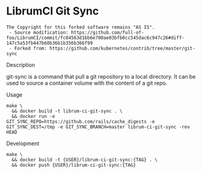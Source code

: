 LibrumCI Git Sync
=========

```
The Copyright for this forked software remains "AS IS".
 - Source modification: https://github.com/full-of-foo/LibrumCI/commit/fc04563d1bb6e700ae03bfb0cc545dac6c947c26#diff-147c5a53fb447b68b36b1b356b366f99
 - Forked from: https://github.com/kubernetes/contrib/tree/master/git-sync
```
Description

git-sync is a command that pull a git repository to a local directory. It can be used to source a container volume with the content of a git repo.


Usage
````
make \
  && docker build -t librum-ci-git-sync . \
  && docker run -e GIT_SYNC_REPO=https://github.com/rails/cache_digests -e GIT_SYNC_DEST=/tmp -e GIT_SYNC_BRANCH=master librum-ci-git-sync -rev HEAD
````

Development
````
make \
  && docker build -t {USER}/librum-ci-git-sync:{TAG} . \
  && docker push {USER}/librum-ci-git-sync:{TAG}
````
